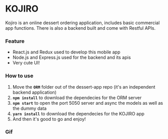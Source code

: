 # KOJIRO

Kojiro is an online dessert ordering application, includes basic commercial app functions. There is also a backend built and come with Restful APIs.

### Feature

- React.js and Redux used to develop this mobile app
- Node.js and Express.js used for the backend and its apis
- Very cute UI!

### How to use

1. Move the **`ORM`** folder out of the dessert-app repo (it's an independent backend application)
2. **`npm install`** to download the dependecies for the ORM server
3. **`npm start`** to open the port 5050 server and async the models as well as the dummy data
4. **`yarn install`** to download the dependecies for the KOJIRO app
5. And then it's good to go and enjoy!

### Gif
